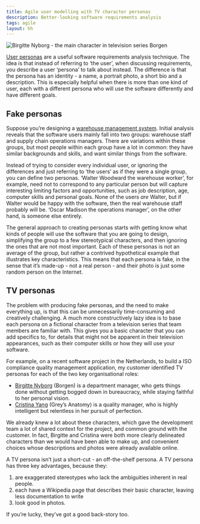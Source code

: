 ```yaml
---
title: Agile user modelling with TV character personas
description: Better-looking software requirements analysis
tags: agile
layout: hh
---
```


![Birgitte Nyborg - the main character in television series Borgen](birgitte-nyborg.jpg)

[User personas](http://www.agilemodeling.com/artifacts/personas.htm) are a useful software requirements analysis technique. The idea is that instead of referring to ‘the user’, when discussing requirements, you describe a user ‘persona’ to talk about instead. The difference is that the persona has an identity - a name, a portrait photo, a short bio and a description. This is especially helpful when there is more than one kind of user, each with a different persona who will use the software differently and have different goals.

## Fake personas

Suppose you’re designing a [warehouse management system](http://en.wikipedia.org/wiki/Warehouse_management_system). Initial analysis reveals that the software users mainly fall into two groups: warehouse staff and supply chain operations managers. There are variations within these groups, but most people within each group have a lot in common: they have similar backgrounds and skills, and want similar things from the software.

Instead of trying to consider every individual user, or ignoring the differences and just referring to ‘the users’ as if they were a single group, you can define two personas. ‘Walter Woodward the warehouse worker’, for example, need not to correspond to any particular person but will capture interesting limiting factors and opportunities, such as job description, age, computer skills and personal goals. None of the users _are_ Walter, but if Walter would be happy with the software, then the real warehouse staff probably will be. ‘Oscar Madison the operations manager’, on the other hand, is someone else entirely.

The general approach to creating personas starts with getting know what kinds of people will use the software that you are going to design, simplifying the group to a few stereotypical characters, and then ignoring the ones that are not most important. Each of these personas is not an average of the group, but rather a contrived hypothetical example that illustrates key characteristics. This means that each persona is fake, in the sense that it’s made-up - not a real person - and their photo is just some random person on the Internet.

## TV personas

The problem with producing fake personas, and the need to make everything up, is that this can be unnecessarily time-consuming and creatively challenging. A much more constructively lazy idea is to base each persona on a fictional character from a television series that team members are familiar with. This gives you a basic character that you can add specifics to, for details that might not be apparent in their television appearances, such as their computer skills or how they will use your software.

For example, on a recent software project in the Netherlands, to build a ISO compliance quality management application, my customer identified TV personas for each of the two key organisational roles:

* [Birgitte Nyborg](http://en.wikipedia.org/wiki/Birgitte_Nyborg) (Borgen) is a department manager, who gets things done without getting bogged down in bureaucracy, while staying faithful to her personal vision.
* [Cristina Yang](http://en.wikipedia.org/wiki/Cristina_Yang) (Grey’s Anatomy) is a quality manager, who is highly intelligent but relentless in her pursuit of perfection.

We already knew a lot about these characters, which gave the development team a lot of shared context for the project, and common ground with the customer. In fact, Birgitte and Cristina were both more clearly delineated characters than we would have been able to make up, and convenient choices whose descriptions and photos were already available online.

A TV persona isn’t just a short-cut - an off-the-shelf persona. A TV persona has three key advantages, because they:

1. are exaggerated stereotypes who lack the ambiguities inherent in real people.
2. each have a Wikipedia page that describes their basic character, leaving less documentation to write
3. look good in photos.

If you’re lucky, they’ve got a good back-story too.
